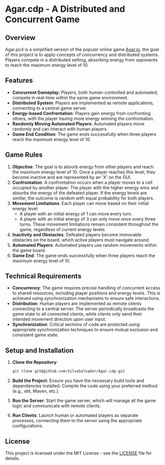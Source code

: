 # Agar.cdp - A Distributed and Concurrent Game

## Overview
Agar.pcd is a simplified version of the popular online game [Agar.io](https://pt.wikipedia.org/wiki/Agar.io), the goal of this project is to apply concepts of concurrency and distributed systems.
Players compete in a distributed setting, absorbing energy from opponents to reach the maximum energy level of 10.

## Features
- **Concurrent Gameplay**: Players, both human-controlled and automated, compete in real-time within the same game environment.
- **Distributed System**: Players are implemented as remote applications, connecting to a central game server.
- **Energy-based Confrontation**: Players gain energy from confronting others, with the player having more energy winning the confrontation.
- **Randomly Moving Automated Players**: Automated players move randomly and can interact with human players. 
- **Game End Condition**: The game ends successfully when three players reach the maximum energy level of 10.

## Game Rules
1. **Objective**: The goal is to absorb energy from other players and reach the maximum energy level of 10. Once a player reaches this level, they become inactive and are represented by an 'X' on the GUI.
2. **Confrontation**: A confrontation occurs when a player moves to a cell occupied by another player. The player with the higher energy wins and absorbs the energy of the defeated player. If the energy levels are similar, the outcome is random with equal probability for both players.
3. **Movement Limitations**: Each player can move based on their initial energy level:
   - A player with an initial energy of 1 can move every turn.
   - A player with an initial energy of 3 can only move once every three turns.
   These movement limitations remain consistent throughout the game, regardless of current energy levels.
4. **Inactivity and Obstacles**: Defeated players become immovable obstacles on the board, which active players must navigate around.
5. **Automated Players**: Automated players use random movements within the game board. 
6. **Game End**: The game ends successfully when three players reach the maximum energy level of 10.

## Technical Requirements
- **Concurrency**: The game requires precise handling of concurrent access to shared resources, including player positions and energy levels. This is achieved using synchronization mechanisms to ensure safe interactions.
- **Distribution**: Human players are implemented as remote clients connecting to a central server. The server periodically broadcasts the game state to all connected clients, while clients only send their intended movement direction upon user input.
- **Synchronization**: Critical sections of code are protected using appropriate synchronization techniques to ensure mutual exclusion and consistent game state.

## Setup and Installation
1. **Clone the Repository**:
   ```bash
   git clone git@github.com:SilvaSalvador/Agar.cdp.git
2. **Build the Project**: Ensure you have the necessary build tools and dependencies installed. Compile the code using your preferred method (e.g., sbt, Maven, etc.).

3. **Run the Server**: Start the game server, which will manage all the game logic and communicate with remote clients.

4. **Run Clients**: Launch human or automated players as separate processes, connecting them to the server using the appropriate configurations.

## License
This project is licensed under the MIT License - see the [LICENSE](LICENSE) file for details.
